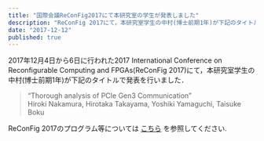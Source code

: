 ```yaml
---
title: "国際会議ReConFig2017にて本研究室の学生が発表しました"
description: "ReConFig 2017にて，本研究室学生の中村(博士前期1年)が下記のタイトルで発表を行いました．"
date: "2017-12-12"
published: true
---
```


2017年12月4日から6日に行われた2017 International Conference on Reconfigurable Computing and FPGAs(ReConFig 2017)にて，本研究室学生の中村(博士前期1年)が下記のタイトルで発表を行いました．

> “Thorough analysis of PCIe Gen3 Communication”  
> Hiroki Nakamura, Hirotaka Takayama, Yoshiki Yamaguchi, Taisuke Boku

ReConFig 2017のプログラム等については [こちら](http://www.reconfig.org/files/ReConFig17_Preliminar_Program.pdf) を参照してください.
